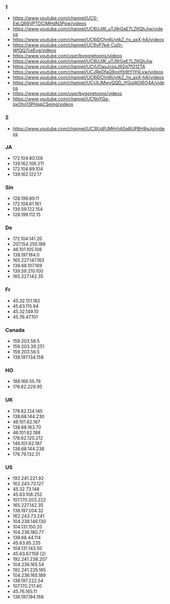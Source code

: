 ### 1
* https://www.youtube.com/channel/UC0-EeLQ66VPTDCiMHdN3Pqw/videos
* https://www.youtube.com/channel/UC8UJW_uTJ9rGeE7LZKQhJjw/videos
* https://www.youtube.com/channel/UC6jDChn6UytkZ_hv_axX-hA/videos
* https://www.youtube.com/channel/UC9vP7ed-Cu0r-WfQQ7ceEvg/videos
* https://www.youtube.com/user/bygonetoons/videos
* https://www.youtube.com/channel/UC8UJW_uTJ9rGeE7LZKQhJjw
* https://www.youtube.com/channel/UCrUOasJcpsJlll2q7fG12TA
* https://www.youtube.com/channel/UCJReDfaQ9onYb9tY1YljLxw/videos
* https://www.youtube.com/channel/UC6jDChn6UytkZ_hv_axX-hA/videos
* https://www.youtube.com/channel/UCvXJMwvQQD_iYGulAOI6O4A/videos
* https://www.youtube.com/user/bygonetoons/videos
* https://www.youtube.com/channel/UCNnYQa-qxOhn13PHppCSemg/videos

### 2

* https://www.youtube.com/channel/UC3IUdPJMHrhASeBUPBH8gJg/videos

### JA

* 172.104.80.128
* 139.162.106.211
* 172.104.89.104
* 139.162.122.17


### Sin

* 128.199.89.11
* 172.104.61.161
* 139.59.122.154
* 128.199.112.15

### De

* 172.104.141.20
* 207.154.255.188
* 46.101.105.108
* 138.197.184.0
* 165.227.147.163
* 138.68.107.169
* 139.59.210.100
* 165.227.142.35


### Fr
* 45.32.151.182
* 45.63.115.94
* 45.32.149.10
* 45.76.47.101

### Canada

* 159.203.56.5
* 159.203.39.251
* 159.203.56.5
* 138.197.134.158

### HO

* 188.166.55.76
* 178.62.229.95

### UK

* 178.62.124.145
* 138.68.144.230
* 46.101.62.187
* 138.68.163.70
* 46.101.62.188
* 178.62.120.212
* 146.101.62.187
* 138.68.144.238
* 178.79.132.31

### US

* 192.241.221.92
* 162.243.73.127
* 45.32.73.148
* 45.63.108.252
* 107.170.203.222
* 165.227.142.35
* 138.197.204.32
* 162.243.73.241
* 104.238.146.130
* 104.131.150.20
* 104.236.180.77
* 138.68.44.114
* 45.63.85.235
* 104.131.143.50
* 45.63.67.159 (2)
* 192.241.238.207
* 104.236.165.54
* 192.241.235.185
* 104.236.165.189
* 138.197.222.54
* 107.170.217.40
* 45.76.165.11
* 138.197.194.168






































